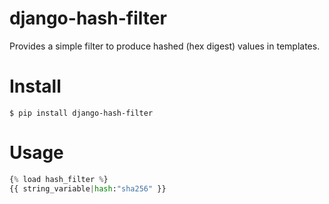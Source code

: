 django-hash-filter
==================

Provides a simple filter to produce hashed (hex digest) values in templates.

Install
=======

```shell
$ pip install django-hash-filter
```

Usage
=====
```python
{% load hash_filter %}
{{ string_variable|hash:"sha256" }}
```